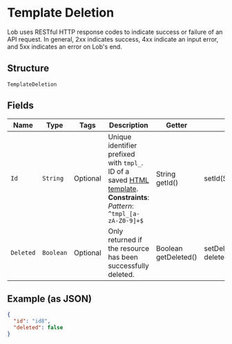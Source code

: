 
# Template Deletion

Lob uses RESTful HTTP response codes to indicate success or failure of an API request. In general, 2xx indicates success, 4xx indicate an input error, and 5xx indicates an error on Lob's end.

## Structure

`TemplateDeletion`

## Fields

| Name | Type | Tags | Description | Getter | Setter |
|  --- | --- | --- | --- | --- | --- |
| `Id` | `String` | Optional | Unique identifier prefixed with `tmpl_`. ID of a saved [HTML template](#section/HTML-Templates).<br>**Constraints**: *Pattern*: `^tmpl_[a-zA-Z0-9]+$` | String getId() | setId(String id) |
| `Deleted` | `Boolean` | Optional | Only returned if the resource has been successfully deleted. | Boolean getDeleted() | setDeleted(Boolean deleted) |

## Example (as JSON)

```json
{
  "id": "id8",
  "deleted": false
}
```


